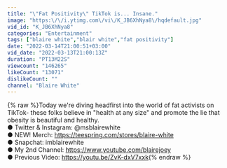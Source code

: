 ```yaml
---
title: "\"Fat Positivity\" TikTok is... Insane."
image: "https:\/\/i.ytimg.com\/vi\/K_JB6XhNya8\/hqdefault.jpg"
vid_id: "K_JB6XhNya8"
categories: "Entertainment"
tags: ["blaire white","blair white","fat positivity"]
date: "2022-03-14T21:00:51+03:00"
vid_date: "2022-03-13T21:00:13Z"
duration: "PT13M22S"
viewcount: "146265"
likeCount: "13071"
dislikeCount: ""
channel: "Blaire White"
---
```

{% raw %}Today we're diving headfirst into the world of fat activists on TikTok- these folks believe in &quot;health at any size&quot; and promote the lie that obesity is beautiful and healthy.<br />● Twitter &amp; Instagram: @msblairewhite<br />● NEW! Merch: <a rel="nofollow" target="blank" href="https://teespring.com/stores/blaire-white">https://teespring.com/stores/blaire-white</a><br />● Snapchat: imblairewhite<br />● My 2nd Channel: <a rel="nofollow" target="blank" href="https://www.youtube.com/blairejoey">https://www.youtube.com/blairejoey</a><br />● Previous Video: <a rel="nofollow" target="blank" href="https://youtu.be/ZvK-dxV7xxk">https://youtu.be/ZvK-dxV7xxk</a>{% endraw %}

